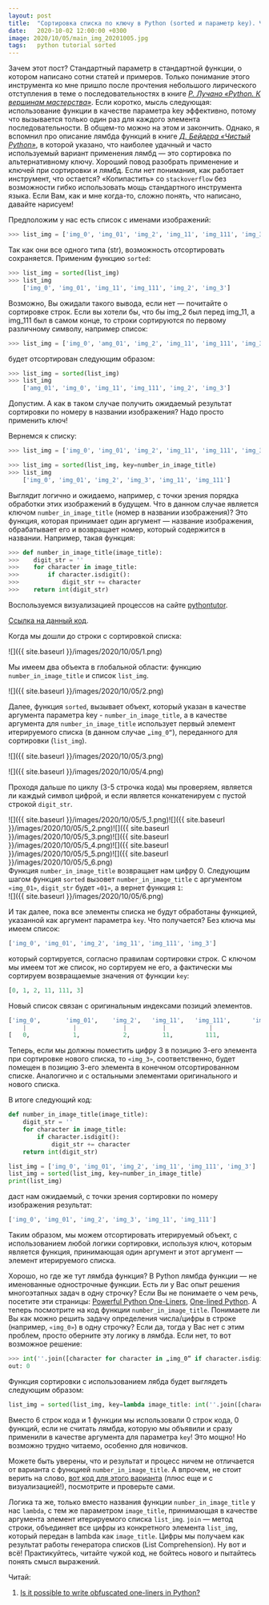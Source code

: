 ```yaml
---
layout: post
title:  "Сортировка списка по ключу в Python (sorted и параметр key). Что такое ключ, и как это работает"
date:   2020-10-02 12:00:00 +0300
image: 2020/10/05/main_img_20201005.jpg
tags:   python tutorial sorted
--- 
```

Зачем этот пост? Стандартный параметр в стандартной функции, о котором написано сотни статей и примеров. Только понимание этого инструмента ко мне пришло после прочтения небольшого лирического отступления в теме о последовательностях в книге [*Р. Лучано «Python. К вершинам мастерства»*](https://www.goodreads.com/book/show/22800567-fluent-python?from_search=true&from_srp=true&qid=Iuleq7hVyU&rank=1). Если коротко, мысль следующая: использование функции в качестве параметра key эффективно, потому что вызывается только один раз для каждого элемента последовательности. В общем-то можно на этом и закончить. Однако, я вспомнил про описание лямбда функций в книге [*Д. Бейдера «Чистый Python»*](https://www.goodreads.com/book/show/36990732-python-tricks?ac=1&from_search=true&qid=1kVCxmIz9d&rank=1), в которой указано, что наиболее удачный и часто используемый вариант применения лямбд — это сортировка по альтернативному ключу. Хороший повод разобрать применение и ключей при сортировки и лямбд. Если нет понимания, как работает инструмент, что остается? «Копипастить» со `stackoverflow` без возможности гибко использовать мощь стандартного инструмента языка. Если Вам, как и мне когда-то, сложно понять, что написано, давайте нарисуем!  

Предположим у нас есть список с именами изображений:
```python
>>> list_img = ['img_0', 'img_01', 'img_2', 'img_11', 'img_111', 'img_3']
```
Так как они все одного типа (str), возможность отсортировать сохраняется. Применим функцию `sorted`:
```python
>>> list_img = sorted(list_img)
>>> list_img
	['img_0', 'img_01', 'img_11', 'img_111', 'img_2', 'img_3']
```
Возможно, Вы ожидали такого вывода, если нет — почитайте о сортировке строк. Если вы хотели бы, что бы img_2 был перед img_11, а img_111 был в самом конце, то строки сортируются по первому различному символу, например список:
```python
>>> list_img = ['img_0', 'amg_01', 'img_2', 'img_11', 'img_111', 'img_3']
```
будет отсортирован следующим образом:
```python
>>> list_img = sorted(list_img)
>>> list_img
	['amg_01', 'img_0', 'img_11', 'img_111', 'img_2', 'img_3']
```
Допустим. А как в таком случае получить ожидаемый результат сортировки по номеру в названии изображения? Надо просто применить ключ!

Вернемся к списку:
```python
>>> list_img = ['img_0', 'img_01', 'img_2', 'img_11', 'img_111', 'img_3']

>>> list_img = sorted(list_img, key=number_in_image_title)
>>> list_img
	['img_0', 'img_01', 'img_2', 'img_3', 'img_11', 'img_111']
```
Выглядит логично и ожидаемо, например, с точки зрения порядка обработки этих изображений в будущем. Что в данном случае является ключом  `number_in_image_title` (номер в названии изображения)? Это функция, которая принимает один аргумент — название изображения, обрабатывает его и возвращает номер, который содержится в названии. Например, такая функция:
```python
>>> def number_in_image_title(image_title):
>>>    digit_str = ''
>>>    for character in image_title:
>>>        if character.isdigit():
>>>            digit_str += character
>>>    return int(digit_str)
```
Воспользуемся визуализацией процессов на сайте [pythontutor](http://pythontutor.com/). 

[Ссылка на данный код](http://pythontutor.com/visualize.html#code=def%20number_in_image_title%28image_title%29%3A%0A%20%20%20%20digit_str%20%3D%20''%0A%20%20%20%20for%20character%20in%20image_title%3A%0A%20%20%20%20%20%20%20%20if%20character.isdigit%28%29%3A%0A%20%20%20%20%20%20%20%20%20%20%20%20digit_str%20%2B%3D%20character%0A%20%20%20%20return%20int%28digit_str%29%0A%0Alist_img%20%3D%20%5B'img_0',%20'img_01',%20'img_2',%20'img_11',%20'img_111',%20'img_3'%5D%0Alist_img%20%3D%20sorted%28list_img,%20key%3Dnumber_in_image_title%29%0Aprint%28list_img%29&cumulative=false&curInstr=1&heapPrimitives=nevernest&mode=display&origin=opt-frontend.js&py=3&rawInputLstJSON=%5B%5D&textReferences=false).

Когда мы дошли до строки с сортировкой списка:

![]({{ site.baseurl }}/images/2020/10/05/1.png)  

Мы имеем два объекта в глобальной области: функцию `number_in_image_title` и список `list_img`.

![]({{ site.baseurl }}/images/2020/10/05/2.png)  

Далее, функция `sorted`, вызывает объект, который указан в качестве аргумента параметра key -  `number_in_image_title`, а в качестве аргумента для `number_in_image_title` использует первый элемент итерируемого списка (в данном случае `„img_0“`), переданного для сортировки (`list_img`).

![]({{ site.baseurl }}/images/2020/10/05/3.png)

![]({{ site.baseurl }}/images/2020/10/05/4.png)  

Проходя дальше по циклу (3-5 строчка кода) мы проверяем, является ли каждый символ цифрой, и если является конкатенируем с пустой строкой `digit_str`.

![]({{ site.baseurl }}/images/2020/10/05/5_1.png)![]({{ site.baseurl }}/images/2020/10/05/5_2.png)![]({{ site.baseurl }}/images/2020/10/05/5_3.png)![]({{ site.baseurl }}/images/2020/10/05/5_4.png)![]({{ site.baseurl }}/images/2020/10/05/5_5.png)![]({{ site.baseurl }}/images/2020/10/05/5_6.png)   
Функция  `number_in_image_title` возвращает нам цифру 0. Следующим шагом функция `sorted` вызовет  `number_in_image_title` с аргументом `«img_01»`, `digit_str` будет `«01»`, а вернет функция `1`:  
![]({{ site.baseurl }}/images/2020/10/05/6.png)  

И так далее, пока все элементы списка не будут обработаны функцией, указанной как аргумент параметра `key`.
Что получается? Без ключа мы имеем список:
```python
['img_0', 'img_01', 'img_2', 'img_11', 'img_111', 'img_3']
```
который сортируется, согласно правилам сортировки строк. С ключом мы имеем тот же список, но сортируем не его, а фактически мы сортируем возвращаемые значения от функции `key`:
```python
[0, 1, 2, 11, 111, 3]
```
Новый список связан с оригинальным индексами позиций элементов.
```python
['img_0', 		'img_01', 	 'img_2', 	'img_11', 	'img_111', 		'img_3'	  ]
    |             |             |          |        	|              |
[   0,            1,            2,         11,         111,            3      ]
```
Теперь, если мы должны поместить цифру 3 в позицию 3-его элемента при сортировке нового списка, то `«img_3»`, соответственно, будет помещен в позицию 3-его элемента в конечном отсортированном списке. Аналогично и с остальными элементами оригинального и нового списка.

В итоге следующий код:
```python
def number_in_image_title(image_title):
    digit_str = ''
    for character in image_title:
        if character.isdigit():
            digit_str += character
    return int(digit_str)

list_img = ['img_0', 'img_01', 'img_2', 'img_11', 'img_111', 'img_3']
list_img = sorted(list_img, key=number_in_image_title)
print(list_img)
```
даст нам ожидаемый, с точки зрения сортировки по номеру изображения результат:
```python
['img_0', 'img_01', 'img_2', 'img_3', 'img_11', 'img_111']
```
Таким образом, мы можем отсортировать итерируемый объект, с использованием любой логики сортировки, используя ключ, которым является функция, принимающая один аргумент и этот аргумент — элемент итерируемого списка.

Хорошо, но где же тут лямбда функция? В Python лямбда функции — не именованные однострочные функции. Есть ли у Вас опыт решения многоэтапных задач в одну строчку? Если Вы не понимаете о чем речь, посетите эти страницы: [Powerful Python One-Liners](https://wiki.python.org/moin/Powerful%20Python%20One-Liners), [One-lined Python](http://www.onelinerizer.com/). А теперь посмотрите на код функции  `number_in_image_title`. Понимаете ли Вы как можно решить задачу определения числа/цифры в строке (например, `«img_0»`) в одну строчку? Если да, тогда у Вас нет с этим проблем, просто оберните эту логику в лямбда. Если нет, то вот возможное решение:

```python
>>> int(''.join([character for character in „img_0“ if character.isdigit()]))
out: 0
```

Функция сортировки с использованием лябда будет выглядеть следующим образом:

```python
list_img = sorted(list_img, key=lambda image_title: int(''.join([character for 		character in image_title if character.isdigit()])))
```

Вместо 6 строк кода и 1 функции мы использовали 0 строк кода, 0 функций, если не считать лямбда, которую мы объявили и сразу применили в качестве аргумента для параметра `key`! Это мощно! Но возможно трудно читаемо, особенно для новичков. 

Можете быть уверены, что и результат и процесс ничем не отличается от варианта с функцией `number_in_image_title`. А впрочем, не стоит верить на слово, [вот код для этого варианта](http://pythontutor.com/visualize.html#code=list_img%20%3D%20%5B'img_0',%20'img_01',%20'img_2',%20'img_11',%20'img_111',%20'img_3'%5D%0Alist_img%20%3D%20sorted%28list_img,%20key%3Dlambda%20image_title%3A%20int%28''.join%28%5Bcharacter%20for%20character%20in%20image_title%20if%20character.isdigit%28%29%5D%29%29%29%0Aprint%28list_img%29&cumulative=false&curInstr=0&heapPrimitives=nevernest&mode=display&origin=opt-frontend.js&py=3&rawInputLstJSON=%5B%5D&textReferences=false) (плюс еще и с визуализацией!), посмотрите и проверьте сами.

Логика та же, только вместо названия функции  `number_in_image_title` у нас `lambda`, с тем же параметром `image_title`, принимающая в качестве аргумента элемент итерируемого списка  `list_img`. `join` — метод строки, объединяет все цифры из конкретного элемента `list_img`, который передан в lambda как `image_title`. Цифры мы получаем как результат работы генератора списков (List Comprehension). Ну вот и всё! Практикуйтесь, читайте чужой код, не бойтесь нового и пытайтесь понять смысл выражений. 



Читай:

1. [Is it possible to write obfuscated one-liners in Python?](https://docs.python.org/3/faq/programming.html#is-it-possible-to-write-obfuscated-one-liners-in-python)
